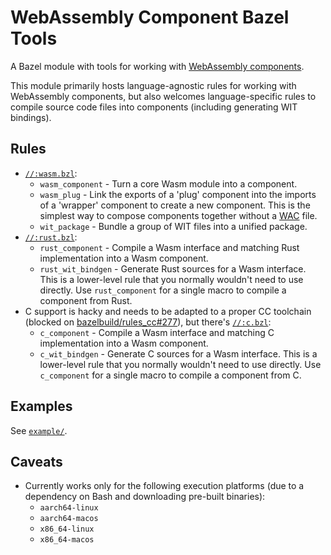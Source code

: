 # WebAssembly Component Bazel Tools

A Bazel module with tools
for working with [WebAssembly components](https://component-model.bytecodealliance.org/).

This module primarily hosts
language-agnostic rules for working with WebAssembly components,
but also welcomes language-specific rules to compile source code files into components
(including generating WIT bindings).

## Rules

- [`//:wasm.bzl`](wasm.bzl):
  * `wasm_component` - Turn a core Wasm module into a component.
  * `wasm_plug` - Link the exports of a 'plug' component
    into the imports of a 'wrapper' component to create a new component.
    This is the simplest way to compose components together
    without a [WAC](https://github.com/bytecodealliance/wac) file.
  * `wit_package` - Bundle a group of WIT files into a unified package.
- [`//:rust.bzl`](rust.bzl):
  * `rust_component` - Compile a Wasm interface and matching Rust implementation
    into a Wasm component.
  * `rust_wit_bindgen` - Generate Rust sources for a Wasm interface.
    This is a lower-level rule that you normally wouldn't need to use directly.
    Use `rust_component` for a single macro to compile a component from Rust.
- C support is hacky and needs to be adapted to a proper CC toolchain
  (blocked on [bazelbuild/rules_cc#277](https://github.com/bazelbuild/rules_cc/issues/277)),
  but there's [`//:c.bzl`](c.bzl):
  * `c_component` - Compile a Wasm interface and matching C implementation
    into a Wasm component.
  * `c_wit_bindgen` - Generate C sources for a Wasm interface.
    This is a lower-level rule that you normally wouldn't need to use directly.
    Use `c_component` for a single macro to compile a component from C.

## Examples

See [`example/`](example/).

## Caveats

- Currently works only for the following execution platforms
  (due to a dependency on Bash and downloading pre-built binaries):
  * `aarch64-linux`
  * `aarch64-macos`
  * `x86_64-linux`
  * `x86_64-macos`
